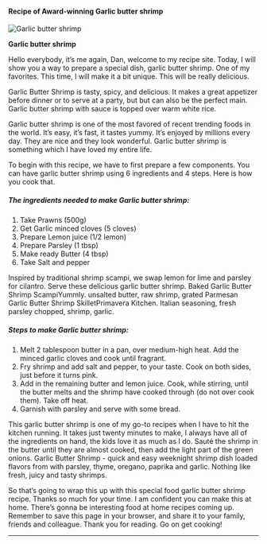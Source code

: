             

#### Recipe of Award-winning Garlic butter shrimp

![Garlic butter shrimp](https://img-global.cpcdn.com/recipes/ec9b45b31381de46/751x532cq70/garlic-butter-shrimp-recipe-main-photo.jpg)

**Garlic butter shrimp**

Hello everybody, it’s me again, Dan, welcome to my recipe site. Today, I will show you a way to prepare a special dish, garlic butter shrimp. One of my favorites. This time, I will make it a bit unique. This will be really delicious.

Garlic Butter Shrimp is tasty, spicy, and delicious. It makes a great appetizer before dinner or to serve at a party, but but can also be the perfect main. Garlic butter shrimp with sauce is topped over warm white rice.

Garlic butter shrimp is one of the most favored of recent trending foods in the world. It’s easy, it’s fast, it tastes yummy. It’s enjoyed by millions every day. They are nice and they look wonderful. Garlic butter shrimp is something which I have loved my entire life.

To begin with this recipe, we have to first prepare a few components. You can have garlic butter shrimp using 6 ingredients and 4 steps. Here is how you cook that.

##### The ingredients needed to make Garlic butter shrimp:

1.  Take Prawns (500g)
2.  Get Garlic minced cloves (5 cloves)
3.  Prepare Lemon juice (1/2 lemon)
4.  Prepare Parsley (1 tbsp)
5.  Make ready Butter (4 tbsp)
6.  Take Salt and pepper

Inspired by traditional shrimp scampi, we swap lemon for lime and parsley for cilantro. Serve these delicious garlic butter shrimp. Baked Garlic Butter Shrimp ScampiYummly. unsalted butter, raw shrimp, grated Parmesan Garlic Butter Shrimp SkilletPrimavera Kitchen. Italian seasoning, fresh parsley chopped, shrimp, garlic.

##### Steps to make Garlic butter shrimp:

1.  Melt 2 tablespoon butter in a pan, over medium-high heat. Add the minced garlic cloves and cook until fragrant.
2.  Fry shrimp and add salt and pepper, to your taste. Cook on both sides, just before it turns pink.
3.  Add in the remaining butter and lemon juice. Cook, while stirring, until the butter melts and the shrimp have cooked through (do not over cook them). Take off heat.
4.  Garnish with parsley and serve with some bread.

This garlic butter shrimp is one of my go-to recipes when I have to hit the kitchen running. It takes just twenty minutes to make, I always have all of the ingredients on hand, the kids love it as much as I do. Sauté the shrimp in the butter until they are almost cooked, then add the light part of the green onions. Garlic Butter Shrimp - quick and easy weeknight shrimp dish loaded flavors from with parsley, thyme, oregano, paprika and garlic. Nothing like fresh, juicy and tasty shrimps.

So that’s going to wrap this up with this special food garlic butter shrimp recipe. Thanks so much for your time. I am confident you can make this at home. There’s gonna be interesting food at home recipes coming up. Remember to save this page in your browser, and share it to your family, friends and colleague. Thank you for reading. Go on get cooking!

* * *